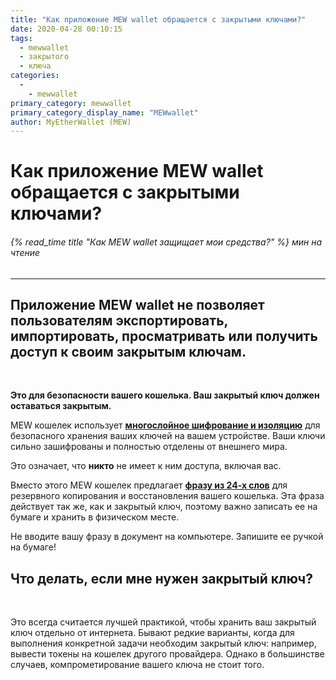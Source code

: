 ```yaml
---
title: "Как приложение MEW wallet обращается с закрытыми ключами?"
date: 2020-04-28 00:10:15
tags:
  - mewwallet
  - закрытого
  - ключа
categories:
  - 
    - mewwallet
primary_category: mewwallet
primary_category_display_name: "MEWwallet"
author: MyEtherWallet (MEW)
---
```


# **Как приложение MEW wallet обращается с закрытыми ключами?**

###### {% read_time title "Как MEW wallet защищает мои средства?" %} мин на чтение

* * *

## Приложение MEW wallet не позволяет пользователям экспортировать, импортировать, просматривать или получить доступ к своим закрытым ключам.

<br>

**Это для безопасности вашего кошелька. Ваш закрытый ключ должен оставаться закрытым.**

MEW кошелек использует [**многослойное шифрование и изоляцию**](/@@@@@@/mewwallet/mewwallet-security/) для безопасного хранения ваших ключей на вашем устройстве. Ваши ключи сильно зашифрованы и полностью отделены от внешнего мира.

Это означает, что **никто** не имеет к ним доступа, включая вас.

Вместо этого MEW кошелек предлагает [**фразу из 24-х слов**](/@@@@@@/security-and-privacy/what-is-a-mnemonic-phrase/) для резервного копирования и восстановления вашего кошелька. Эта фраза действует так же, как и закрытый ключ, поэтому важно записать ее на бумаге и хранить в физическом месте.

Не вводите вашу фразу в документ на компьютере. Запишите ее ручкой на бумаге!

## **Что делать, если мне нужен закрытый ключ?**

<br>

Это всегда считается лучшей практикой, чтобы хранить ваш закрытый ключ отдельно от интернета. Бывают редкие варианты, когда для выполнения конкретной задачи необходим закрытый ключ: например, вывести токены на кошелек другого провайдера. Однако в большинстве случаев, компрометирование вашего ключа не стоит того.
